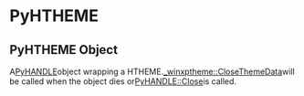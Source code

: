 # PyHTHEME

## PyHTHEME Object

A[PyHANDLE](#pyhandle)object wrapping a HTHEME.[_winxptheme::CloseThemeData](_winxptheme.md#_winxpthemeclosethemedata)will be called when the object dies or[PyHANDLE::Close](PyHANDLE.md#pyhandleclose)is called.